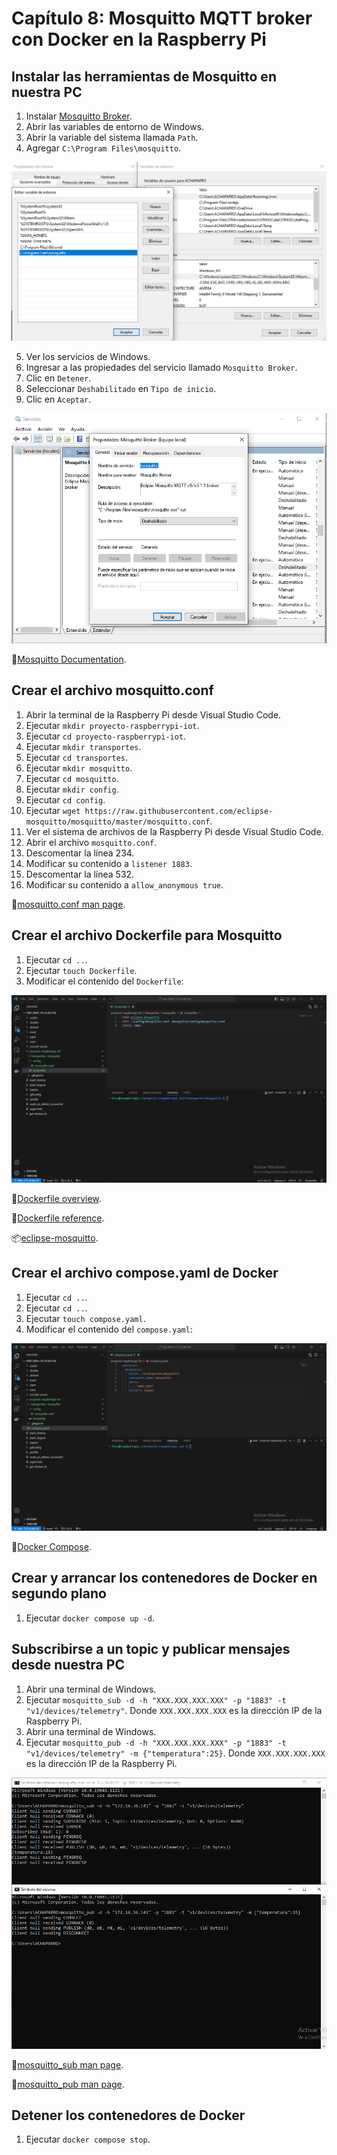 # Capítulo 8: Mosquitto MQTT broker con Docker en la Raspberry Pi

## Instalar las herramientas de Mosquitto en nuestra PC

1. Instalar [Mosquitto Broker](https://mosquitto.org/download/).
2. Abrir las variables de entorno de Windows.
3. Abrir la variable del sistema llamada `Path`.
4. Agregar `C:\Program Files\mosquitto`.

![Variable Path](1.png)

5. Ver los servicios de Windows.
6. Ingresar a las propiedades del servicio llamado `Mosquitto Broker`.
7. Clic en `Detener`.
8. Seleccionar `Deshabilitado` en `Tipo de inicio`.
9. Clic en `Aceptar`.

![Servicio Mosquitto Broker](2.png)

📝[Mosquitto Documentation](https://mosquitto.org/documentation/).

## Crear el archivo mosquitto.conf

1. Abrir la terminal de la Raspberry Pi desde Visual Studio Code.
2. Ejecutar `mkdir proyecto-raspberrypi-iot`.
3. Ejecutar `cd proyecto-raspberrypi-iot`.
4. Ejecutar `mkdir transportes`.
5. Ejecutar `cd transportes`.
6. Ejecutar `mkdir mosquitto`.
7. Ejecutar `cd mosquitto`.
8. Ejecutar `mkdir config`.
9. Ejecutar `cd config`.
10. Ejecutar `wget https://raw.githubusercontent.com/eclipse-mosquitto/mosquitto/master/mosquitto.conf`.
11. Ver el sistema de archivos de la Raspberry Pi desde Visual Studio Code.
12. Abrir el archivo `mosquitto.conf`.
13. Descomentar la línea 234.
14. Modificar su contenido a `listener 1883`.
15. Descomentar la línea 532.
16. Modificar su contenido a `allow_anonymous true`.

📝[mosquitto.conf man page](https://mosquitto.org/man/mosquitto-conf-5.html).

## Crear el archivo Dockerfile para Mosquitto

1. Ejecutar `cd ..`.
2. Ejecutar `touch Dockerfile`.
3. Modificar el contenido del `Dockerfile`:

![Dockerfile](3.png)

📝[Dockerfile overview](https://docs.docker.com/build/concepts/dockerfile/).

📝[Dockerfile reference](https://docs.docker.com/reference/dockerfile/).

📦[eclipse-mosquitto](https://hub.docker.com/_/eclipse-mosquitto).

## Crear el archivo compose.yaml de Docker

1. Ejecutar `cd ..`.
2. Ejecutar `cd ..`.
3. Ejecutar `touch compose.yaml`.
4. Modificar el contenido del `compose.yaml`:

![compose.yaml](4.png)

📝[Docker Compose](https://docs.docker.com/compose/).

## Crear y arrancar los contenedores de Docker en segundo plano

1. Ejecutar `docker compose up -d`.

## Subscribirse a un topic y publicar mensajes desde nuestra PC

1. Abrir una terminal de Windows.
2. Ejecutar `mosquitto_sub -d -h "XXX.XXX.XXX.XXX" -p "1883" -t "v1/devices/telemetry"`. Donde `XXX.XXX.XXX.XXX` es la dirección IP de la Raspberry Pi.
3. Abrir una terminal de Windows.
4. Ejecutar `mosquitto_pub -d -h "XXX.XXX.XXX.XXX" -p "1883" -t "v1/devices/telemetry" -m {"temperatura":25}`. Donde `XXX.XXX.XXX.XXX` es la dirección IP de la Raspberry Pi.

![mosquitto_sub y mosquitto_pub](5.png)

📝[mosquitto_sub man page](https://mosquitto.org/man/mosquitto_sub-1.html).

📝[mosquitto_pub man page](https://mosquitto.org/man/mosquitto_pub-1.html).

## Detener los contenedores de Docker

1. Ejecutar `docker compose stop`.
